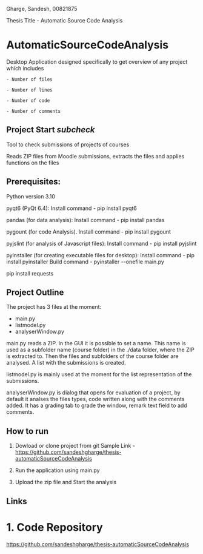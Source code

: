 Gharge, Sandesh, 00821875

Thesis Title - Automatic Source Code Analysis

# AutomaticSourceCodeAnalysis
Desktop Application designed specifically to get overview of any project which includes 

	- Number of files

	- Number of lines

	- Number of code

	- Number of comments

## Project Start *subcheck*

Tool to check submissions of projects of courses

Reads ZIP files from Moodle submissions, extracts the files and applies functions on the files

## Prerequisites: 

Python version 3.10

pyqt6 (PyQt 6.4):
Install command - pip install pyqt6

pandas (for data analysis):
Install command - pip install pandas

pygount (for code Analysis).
Install command - pip install pygount

pyjslint (for analysis of Javascript files):
Install command - pip install pyjslint

pyinstaller (for creating executable files for desktop):
Install command - pip install pyinstaller
Build command - pyinstaller --onefile main.py

pip install requests

## Project Outline

The project has 3 files at the moment:
- main.py
- listmodel.py
- analyserWindow.py

main.py reads a ZIP. In the GUI it is possible to set a name. This name is used as a subfolder name (course folder) in the ./data folder, where the ZIP is extracted to. Then the files and subfolders of the course folder are analysed. A list with the submissions is created.

listmodel.py is mainly used at the moment for the list representation of the submissions.

analyserWindow.py is dialog that opens for evaluation of a project, by default it analses the files types, code written along with the comments added. It has a grading tab to grade the window, remark text field to add comments.

## How to run

1. Dowload or clone project from git
Sample Link - https://github.com/sandeshgharge/thesis-automaticSourceCodeAnalysis

2. Run the application using main.py

3. Upload the zip file and Start the analysis

## Links

# 1. Code Repository

https://github.com/sandeshgharge/thesis-automaticSourceCodeAnalysis

